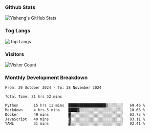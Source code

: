 ### Github Stats
![Yisheng's GitHub Stats](https://github-readme-stats-9qabuvhk1-gongyisheng.vercel.app/api?username=gongyisheng&count_private=true&show_icons=true)
### Tog Langs
![Top Langs](https://github-readme-stats-9qabuvhk1-gongyisheng.vercel.app/api/top-langs/?username=gongyisheng&layout=compact)
### Visitors
![Visitor Count](https://profile-counter.glitch.me/gongyisheng/count.svg)
### Monthly Development Breakdown
<!--START_SECTION:waka-->

```txt
From: 29 October 2024 - To: 28 November 2024

Total Time: 21 hrs 52 mins

Python       15 hrs 11 mins  █████████████████▒░░░░░░░   69.46 %
Markdown     4 hrs 5 mins    ████▓░░░░░░░░░░░░░░░░░░░░   18.66 %
Docker       49 mins         █░░░░░░░░░░░░░░░░░░░░░░░░   03.75 %
JavaScript   40 mins         ▓░░░░░░░░░░░░░░░░░░░░░░░░   03.11 %
YAML         31 mins         ▓░░░░░░░░░░░░░░░░░░░░░░░░   02.41 %
```

<!--END_SECTION:waka-->
